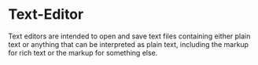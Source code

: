 # Text-Editor
Text editors are intended to open and save text files containing either plain text or anything that can be interpreted as plain text, including the markup for rich text or the markup for something else.
